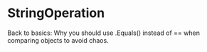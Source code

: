 # StringOperation
Back to basics: Why you should use .Equals() instead of == when comparing objects to avoid chaos.
